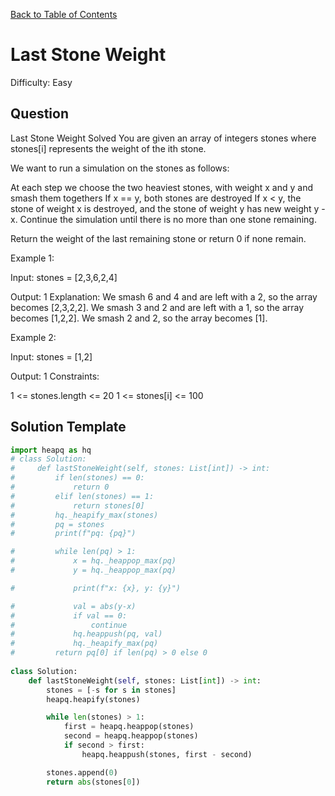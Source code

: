 [Back to Table of Contents](../README.md)

# Last Stone Weight
Difficulty: Easy

## Question
Last Stone Weight
Solved 
You are given an array of integers stones where stones[i] represents the weight of the ith stone.

We want to run a simulation on the stones as follows:

At each step we choose the two heaviest stones, with weight x and y and smash them togethers
If x == y, both stones are destroyed
If x < y, the stone of weight x is destroyed, and the stone of weight y has new weight y - x.
Continue the simulation until there is no more than one stone remaining.

Return the weight of the last remaining stone or return 0 if none remain.

Example 1:

Input: stones = [2,3,6,2,4]

Output: 1
Explanation:
We smash 6 and 4 and are left with a 2, so the array becomes [2,3,2,2].
We smash 3 and 2 and are left with a 1, so the array becomes [1,2,2].
We smash 2 and 2, so the array becomes [1].

Example 2:

Input: stones = [1,2]

Output: 1
Constraints:

1 <= stones.length <= 20
1 <= stones[i] <= 100

## Solution Template
```python
import heapq as hq
# class Solution:
#     def lastStoneWeight(self, stones: List[int]) -> int:
#         if len(stones) == 0:
#             return 0
#         elif len(stones) == 1:
#             return stones[0]
#         hq._heapify_max(stones)
#         pq = stones
#         print(f"pq: {pq}")

#         while len(pq) > 1:
#             x = hq._heappop_max(pq)
#             y = hq._heappop_max(pq)

#             print(f"x: {x}, y: {y}")

#             val = abs(y-x)
#             if val == 0:
#                 continue
#             hq.heappush(pq, val)
#             hq._heapify_max(pq) 
#         return pq[0] if len(pq) > 0 else 0
            
class Solution:
    def lastStoneWeight(self, stones: List[int]) -> int:
        stones = [-s for s in stones]
        heapq.heapify(stones)

        while len(stones) > 1:
            first = heapq.heappop(stones)
            second = heapq.heappop(stones)
            if second > first:
                heapq.heappush(stones, first - second)

        stones.append(0)
        return abs(stones[0])
```
